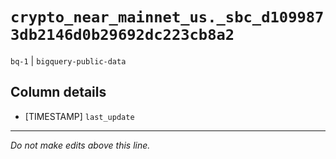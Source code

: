 # `crypto_near_mainnet_us._sbc_d1099873db2146d0b29692dc223cb8a2`
`bq-1` | `bigquery-public-data`

## Column details
* [TIMESTAMP] `last_update`

-------------------------------------------------------------------------------
*Do not make edits above this line.*
